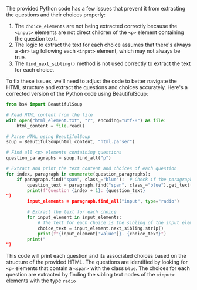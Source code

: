 The provided Python code has a few issues that prevent it from extracting the questions and their choices properly:

1. The `choice_elements` are not being extracted correctly because the `<input>` elements are not direct children of the
   `<p>` element containing the question text.
2. The logic to extract the text for each choice assumes that there's always a `<br>` tag following each `<input>` element,
   which may not always be true.
3. The `find_next_sibling()` method is not used correctly to extract the text for each choice.

To fix these issues, we'll need to adjust the code to better navigate the HTML structure and extract the questions and
choices accurately. Here's a corrected version of the Python code using BeautifulSoup:

```python
from bs4 import BeautifulSoup

# Read HTML content from the file
with open("html_element.txt", "r", encoding="utf-8") as file:
    html_content = file.read()

# Parse HTML using BeautifulSoup
soup = BeautifulSoup(html_content, "html.parser")

# Find all <p> elements containing questions
question_paragraphs = soup.find_all("p")

# Extract and print the text content and choices of each question
for index, paragraph in enumerate(question_paragraphs):
    if paragraph.find("span", class_="blue"):  # Check if the paragraph contains a question
        question_text = paragraph.find("span", class_="blue").get_text(strip=True).split("-", 1)[-1].strip()
        print(f"Question {index + 1}: {question_text}
")
        input_elements = paragraph.find_all("input", type="radio")

        # Extract the text for each choice
        for input_element in input_elements:
            # The text for each choice is the sibling of the input element
            choice_text = input_element.next_sibling.strip()
            print(f"{input_element['value']}. {choice_text}")
        print("
")
```

This code will print each question and its associated choices based on the structure of the provided HTML. The questions
are identified by looking for `<p>` elements that contain a `<span>` with the class `blue`. The choices for each question
are extracted by finding the sibling text nodes of the `<input>` elements with the type `radio`

